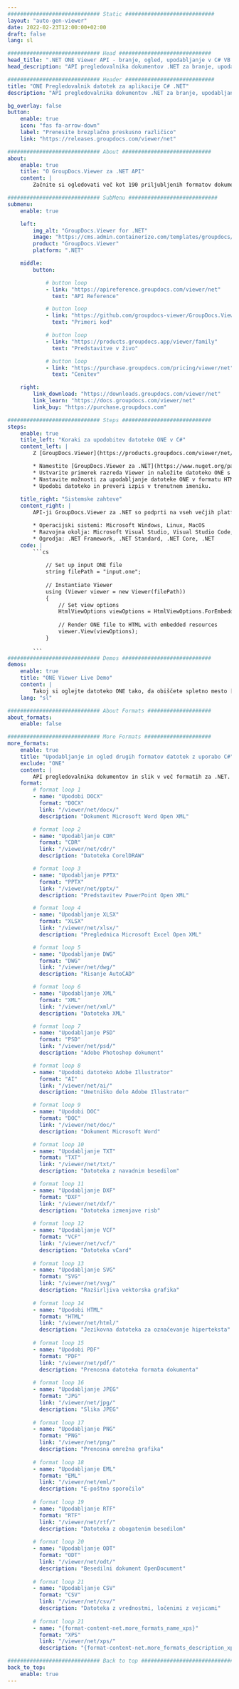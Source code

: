 ```yaml
---
############################# Static ############################
layout: "auto-gen-viewer"
date: 2022-02-23T12:00:00+02:00
draft: false
lang: sl

############################# Head #############################
head_title: ".NET ONE Viewer API - branje, ogled, upodabljanje v C# VB.NET"
head_description: "API pregledovalnika dokumentov .NET za branje, upodabljanje in prikaz ONE v kateri koli vrsti aplikacij C#, ASP.NET, VB.NET in .NET Core."

############################# Header ############################
title: "ONE Pregledovalnik datotek za aplikacije C# .NET" 
description: "API pregledovalnika dokumentov .NET za branje, upodabljanje in prikaz datoteke ONE v kateri koli vrsti aplikacij C#, ASP.NET, VB.NET in .NET Core. Oglejte si upodobljene datoteke s pravim oblikovanjem in postavitvijo v HTML5, PDF ali kot sliko z nekaj vrsticami kode." 

bg_overlay: false
button:
    enable: true
    icon: "fas fa-arrow-down"
    label: "Prenesite brezplačno preskusno različico"
    link: "https://releases.groupdocs.com/viewer/net"

############################# About ############################
about:
    enable: true
    title: "O GroupDocs.Viewer za .NET API" 
    content: |
        Začnite si ogledovati več kot 190 priljubljenih formatov dokumentov v svojih aplikacijah .NET z API-ji GroupDocs.Viewer za .NET, tako da dodate nekaj vrstic kode. Razvijalci lahko preprosto prikažejo PDF, Word Processing, Excel Spreadsheet, Presentation, Visio, Project, Outlook in številne druge priljubljene formate dokumentov v HTML5, slikovnih ali PDF načinih. Upodabljanje dokumenta je hitro, identično izvirni izvorni datoteki in ne zahteva nameščanja dodatne programske opreme ali drugih zunanjih knjižnic.

############################# SubMenu ############################
submenu:
    enable: true

    left:
        img_alt: "GroupDocs.Viewer for .NET"
        image: "https://cms.admin.containerize.com/templates/groupdocs/images/product-logos/90x90-noborder/groupdocs-viewer-net.png"
        product: "GroupDocs.Viewer"
        platform: ".NET"

    middle:
        button:

            # button loop
            - link: "https://apireference.groupdocs.com/viewer/net"
              text: "API Reference"

            # button loop
            - link: "https://github.com/groupdocs-viewer/GroupDocs.Viewer-for-.NET"
              text: "Primeri kod"

            # button loop
            - link: "https://products.groupdocs.app/viewer/family"
              text: "Predstavitve v živo"

            # button loop
            - link: "https://purchase.groupdocs.com/pricing/viewer/net"
              text: "Cenitev"

    right:
        link_download: "https://downloads.groupdocs.com/viewer/net"
        link_learn: "https://docs.groupdocs.com/viewer/net"
        link_buy: "https://purchase.groupdocs.com"

############################# Steps ############################
steps:
    enable: true
    title_left: "Koraki za upodobitev datoteke ONE v C#" 
    content_left: |
        Z [GroupDocs.Viewer](https://products.groupdocs.com/viewer/net/) lahko v nekaj korakih upodobite ONE v HTML, JPEG, PNG ali PDF.

        * Namestite [GroupDocs.Viewer za .NET](https://www.nuget.org/packages/groupdocs.viewer) s svojim najljubšim upraviteljem paketov. 
        * Ustvarite primerek razreda Viewer in naložite datoteko ONE s celotno potjo. 
        * Nastavite možnosti za upodabljanje datoteke ONE v formatu HTML, PNG, JPEG ali PDF. 
        * Upodobi datoteko in preveri izpis v trenutnem imeniku. 
        
    title_right: "Sistemske zahteve" 
    content_right: |
        API-ji GroupDocs.Viewer za .NET so podprti na vseh večjih platformah in operacijskih sistemih. Preden izvedete spodnjo kodo, se prepričajte, da imate v sistemu nameščene naslednje predpogoje.

        * Operacijski sistemi: Microsoft Windows, Linux, MacOS 
        * Razvojna okolja: Microsoft Visual Studio, Visual Studio Code, .NET CLI 
        * Ogrodja: .NET Framework, .NET Standard, .NET Core, .NET 
    code: |
        ```cs
                        
            // Set up input ONE file
            string filePath = "input.one";
        
            // Instantiate Viewer
            using (Viewer viewer = new Viewer(filePath))
            {
            	// Set view options 
            	HtmlViewOptions viewOptions = HtmlViewOptions.ForEmbeddedResources();
                    
            	// Render ONE file to HTML with embedded resources
            	viewer.View(viewOptions);
            }
             
        ```
############################# Demos ############################
demos:
    enable: true
    title: "ONE Viewer Live Demo"
    content: |
        Takoj si oglejte datoteko ONE tako, da obiščete spletno mesto [GroupDocs.Viewer Online Apps](https://products.groupdocs.app/viewer/one).
    lang: "sl"

############################# About Formats ####################
about_formats:
    enable: false

############################# More Formats #####################
more_formats:
    enable: true
    title: "Upodabljanje in ogled drugih formatov datotek z uporabo C#"
    exclude: "ONE"
    content: |
        API pregledovalnika dokumentov in slik v več formatih za .NET. Spodaj si oglejte nekaj priljubljenih formatov datotek brez zunanjih pregledovalnikov.
    format: 
        # format loop 1
        - name: "Upodobi DOCX"
          format: "DOCX"
          link: "/viewer/net/docx/"
          description: "Dokument Microsoft Word Open XML" 

        # format loop 2
        - name: "Upodabljanje CDR" 
          format: "CDR"
          link: "/viewer/net/cdr/"
          description: "Datoteka CorelDRAW" 

        # format loop 3
        - name: "Upodabljanje PPTX"
          format: "PPTX"
          link: "/viewer/net/pptx/"
          description: "Predstavitev PowerPoint Open XML" 

        # format loop 4
        - name: "Upodabljanje XLSX"
          format: "XLSX"
          link: "/viewer/net/xlsx/"
          description: "Preglednica Microsoft Excel Open XML" 

        # format loop 5
        - name: "Upodabljanje DWG"
          format: "DWG"
          link: "/viewer/net/dwg/"
          description: "Risanje AutoCAD"

        # format loop 6
        - name: "Upodabljanje XML"
          format: "XML"
          link: "/viewer/net/xml/"
          description: "Datoteka XML"

        # format loop 7
        - name: "Upodabljanje PSD"
          format: "PSD"
          link: "/viewer/net/psd/"
          description: "Adobe Photoshop dokument"

        # format loop 8
        - name: "Upodobi datoteko Adobe Illustrator"
          format: "AI"
          link: "/viewer/net/ai/"
          description: "Umetniško delo Adobe Illustrator"

        # format loop 9
        - name: "Upodobi DOC"
          format: "DOC"
          link: "/viewer/net/doc/"
          description: "Dokument Microsoft Word" 

        # format loop 10
        - name: "Upodabljanje TXT" 
          format: "TXT"
          link: "/viewer/net/txt/"
          description: "Datoteka z navadnim besedilom" 

        # format loop 11
        - name: "Upodabljanje DXF" 
          format: "DXF"
          link: "/viewer/net/dxf/"
          description: "Datoteka izmenjave risb"  
          
        # format loop 12
        - name: "Upodabljanje VCF"
          format: "VCF"
          link: "/viewer/net/vcf/"
          description: "Datoteka vCard"  
              
        # format loop 13
        - name: "Upodabljanje SVG"
          format: "SVG"
          link: "/viewer/net/svg/"
          description: "Razširljiva vektorska grafika" 
          
        # format loop 14
        - name: "Upodobi HTML"
          format: "HTML"
          link: "/viewer/net/html/"
          description: "Jezikovna datoteka za označevanje hiperteksta" 
          
        # format loop 15
        - name: "Upodobi PDF"
          format: "PDF"
          link: "/viewer/net/pdf/"
          description: "Prenosna datoteka formata dokumenta"
          
        # format loop 16
        - name: "Upodabljanje JPEG"
          format: "JPG"
          link: "/viewer/net/jpg/"
          description: "Slika JPEG"
          
        # format loop 17
        - name: "Upodabljanje PNG"
          format: "PNG"
          link: "/viewer/net/png/"
          description: "Prenosna omrežna grafika" 
          
        # format loop 18
        - name: "Upodabljanje EML"
          format: "EML"
          link: "/viewer/net/eml/"
          description: "E-poštno sporočilo" 
          
        # format loop 19
        - name: "Upodabljanje RTF"
          format: "RTF"
          link: "/viewer/net/rtf/"
          description: "Datoteka z obogatenim besedilom" 
          
        # format loop 20
        - name: "Upodabljanje ODT"
          format: "ODT"
          link: "/viewer/net/odt/"
          description: "Besedilni dokument OpenDocument" 
          
        # format loop 21
        - name: "Upodabljanje CSV"
          format: "CSV"
          link: "/viewer/net/csv/"
          description: "Datoteka z vrednostmi, ločenimi z vejicami" 
          
        # format loop 21
        - name: "{format-content-net.more_formats_name_xps}"
          format: "XPS"
          link: "/viewer/net/xps/"
          description: "{format-content-net.more_formats_description_xps}" 

############################# Back to top ###############################
back_to_top:
    enable: true
---
```

